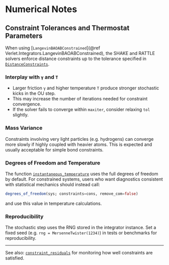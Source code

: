 # Numerical Notes

## Constraint Tolerances and Thermostat Parameters

When using [`LangevinBAOABConstrained`](@ref Verlet.Integrators.LangevinBAOABConstrained), the SHAKE and RATTLE solvers enforce
distance constraints up to the tolerance specified in [`DistanceConstraints`](@ref).

### Interplay with `γ` and `T`

* Larger friction `γ` and higher temperature `T` produce stronger stochastic kicks in the OU step.
* This may increase the number of iterations needed for constraint convergence.
* If the solver fails to converge within `maxiter`, consider relaxing `tol` slightly.

### Mass Variance

Constraints involving very light particles (e.g. hydrogens) can converge more slowly
if highly coupled with heavier atoms. This is expected and usually acceptable for
simple bond constraints.

### Degrees of Freedom and Temperature

The function [`instantaneous_temperature`](@ref) uses the full degrees of freedom by default.
For constrained systems, users who want diagnostics consistent with statistical mechanics
should instead call:

```julia
degrees_of_freedom(sys; constraints=cons, remove_com=false)
```

and use this value in temperature calculations.

### Reproducibility

The stochastic step uses the RNG stored in the integrator instance.
Set a fixed seed (e.g. `rng = MersenneTwister(1234)`) in tests or benchmarks for reproducibility.

---

See also: [`constraint_residuals`](@ref) for monitoring how well constraints are satisfied.
